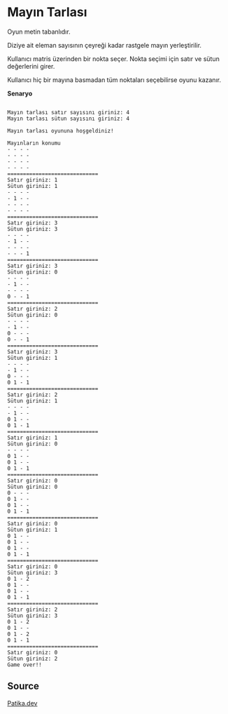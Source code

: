 # Mayın Tarlası

Oyun metin tabanlıdır.

Diziye ait eleman sayısının çeyreği kadar rastgele mayın yerleştirilir.

Kullanıcı matris üzerinden bir nokta seçer. Nokta seçimi için satır ve sütun değerlerini girer.

Kullanıcı hiç bir mayına basmadan tüm noktaları seçebilirse oyunu kazanır.

**Senaryo**


```

Mayın tarlası satır sayısını giriniz: 4
Mayın tarlası sütun sayısını giriniz: 4

Mayın tarlası oyununa hoşgeldiniz!

Mayınların konumu
- - - - 
- - - - 
- - - - 
- - - - 
=============================
Satır giriniz: 1
Sütun giriniz: 1
- - - - 
- 1 - - 
- - - - 
- - - - 
=============================
Satır giriniz: 3
Sütun giriniz: 3
- - - - 
- 1 - - 
- - - - 
- - - 1 
=============================
Satır giriniz: 3
Sütun giriniz: 0
- - - - 
- 1 - - 
- - - - 
0 - - 1 
=============================
Satır giriniz: 2
Sütun giriniz: 0
- - - - 
- 1 - - 
0 - - - 
0 - - 1 
=============================
Satır giriniz: 3
Sütun giriniz: 1
- - - - 
- 1 - - 
0 - - - 
0 1 - 1 
=============================
Satır giriniz: 2
Sütun giriniz: 1
- - - - 
- 1 - - 
0 1 - - 
0 1 - 1 
=============================
Satır giriniz: 1
Sütun giriniz: 0
- - - - 
0 1 - - 
0 1 - - 
0 1 - 1 
=============================
Satır giriniz: 0
Sütun giriniz: 0
0 - - - 
0 1 - - 
0 1 - - 
0 1 - 1 
=============================
Satır giriniz: 0
Sütun giriniz: 1
0 1 - - 
0 1 - - 
0 1 - - 
0 1 - 1 
=============================
Satır giriniz: 0
Sütun giriniz: 3
0 1 - 2 
0 1 - - 
0 1 - - 
0 1 - 1 
=============================
Satır giriniz: 2
Sütun giriniz: 3
0 1 - 2 
0 1 - - 
0 1 - 2 
0 1 - 1 
=============================
Satır giriniz: 0
Sütun giriniz: 2
Game over!!

```

## Source
[Patika.dev](https://www.patika.dev/tr)